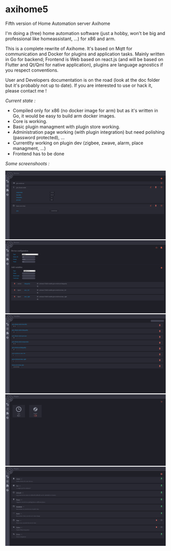 # axihome5
Fifth version of Home Automation server Axihome

I'm doing a (free) home automation software (just a hobby, won't be big and professional like homeassistant, ...) for x86 and arm.

This is a complete rewrite of Axihome.
It's based on Mqtt for communication and Docker for plugins and application tasks.
Mainly written in Go for backend; Frontend is Web based on react.js (and will be based on Flutter and Qt/Qml for native application), plugins are language agnostics if you respect conventions.

User and Developers documentation is on the road (look at the doc folder but it's probably not up to date). If you are interested to use or hack it, please contact me !

*Current state :*
- Compiled only for x86 (no docker image for arm) but as it's written in Go, it would be easy to build arm docker images.
- Core is working.
- Basic plugin managment with plugin store working.
- Administration page working (with plugin integration) but need polishing (password protected), ...
- Currentlty working on plugin dev (zigbee, zwave, alarm, place managment, ...)
- Frontend has to be done

*Some screenshoots :*

![Devices](https://github.com/think-free/axihome5/raw/master/doc/1.png)
![Devices configuration](https://github.com/think-free/axihome5/raw/master/doc/2.png)
![Variables](https://github.com/think-free/axihome5/raw/master/doc/3.png)
![Plugins](https://github.com/think-free/axihome5/raw/master/doc/4.png)
![Plugins store](https://github.com/think-free/axihome5/raw/master/doc/5.png)
